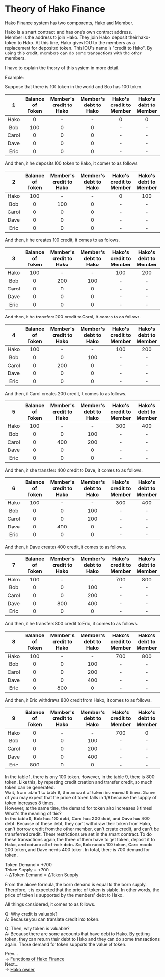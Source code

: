 # Theory of Hako Finance

Hako Finance system has two components, Hako and Member.

Hako is a smart contract, and has one's own contract address.  
Member is the address to join Hako. They join Hako, deposit their hako-token to Hako. At this time, Hako gives IOU to the members as a replacement for deposited token. This IOU's name is "credit to Hako". By using this credit, members can do some transactions with the other members.

I have to explain the theory of this system in more detail.

Example:

Suppose that there is 100 token in the world and Bob has 100 token.

|      1     | Balance of Token | Member's credit to Hako | Member's debt to Hako | Hako's credit to Member | Hako's debt to Member | 
| :-------: | :--------------: | :--------------------------: | :------------------------: | :--------------------------: | :------------------------: |
| Hako | 0             | -                            | -                          | 0                            | 0                       | 
| Bob   | 100              | 0                          | 0                          | -                            | -                          | 
| Carol   | 0             | 0                            | 0                        | -                            | -                          | 
| Dave   | 0              | 0                          | 0                          | -                            | -                          | 
| Eric   | 0              | 0                          | 0                          | -                            | -                          | 

And then, if he deposits 100 token to Hako, it comes to as follows.

|      2     | Balance of Token | Member's credit to Hako | Member's debt to Hako | Hako's credit to Member | Hako's debt to Member | 
| :-------: | :--------------: | :--------------------------: | :------------------------: | :--------------------------: | :------------------------: |
| Hako | 100             | -                            | -                          | 0                            | 100                       | 
| Bob   | 0              | 100                          | 0                          | -                            | -                          | 
| Carol   | 0             | 0                            | 0                        | -                            | -                          | 
| Dave   | 0              | 0                          | 0                          | -                            | -                          | 
| Eric   | 0              | 0                          | 0                          | -                            | -                          | 

And then, if he creates 100 credit, it comes to as follows.

|      3     | Balance of Token | Member's credit to Hako | Member's debt to Hako | Hako's credit to Member | Hako's debt to Member | 
| :-------: | :--------------: | :--------------------------: | :------------------------: | :--------------------------: | :------------------------: | 
| Hako | 100             | -                            | -                          | 100                            | 200                       | 
| Bob   | 0              | 200                          | 100                          | -                            | -                          | 
| Carol   | 0             | 0                            | 0                        | -                            | -                          | 
| Dave   | 0              | 0                          | 0                          | -                            | -                          | 
| Eric   | 0              | 0                          | 0                          | -                            | -                          | 

And then, if he transfers 200 credit to Carol, it comes to as follows.

|      4     | Balance of Token | Member's credit to Hako | Member's debt to Hako | Hako's credit to Member | Hako's debt to Member | 
| :-------: | :--------------: | :--------------------------: | :------------------------: | :--------------------------: | :------------------------: | 
| Hako | 100             | -                            | -                          | 100                            | 200                       | 
| Bob   | 0              | 0                          | 100                          | -                            | -                          | 
| Carol   | 0             | 200                            | 0                        | -                            | -                          | 
| Dave   | 0              | 0                          | 0                          | -                            | -                          | 
| Eric   | 0              | 0                          | 0                          | -                            | -                          | 

And then, if Carol creates 200 credit, it comes to as follows.

|      5     | Balance of Token | Member's credit to Hako | Member's debt to Hako | Hako's credit to Member | Hako's debt to Member | 
| :-------: | :--------------: | :--------------------------: | :------------------------: | :--------------------------: | :------------------------: | 
| Hako | 100             | -                            | -                          | 300                            | 400                       | 
| Bob   | 0              | 0                          | 100                          | -                            | -                          | 
| Carol   | 0             | 400                            | 200                       | -                            | -                          | 
| Dave   | 0              | 0                          | 0                          | -                            | -                          | 
| Eric   | 0              | 0                          | 0                          | -                            | -                          | 

And then, if she transfers 400 credit to Dave, it comes to as follows.

|      6     | Balance of Token | Member's credit to Hako | Member's debt to Hako | Hako's credit to Member | Hako's debt to Member | 
| :-------: | :--------------: | :--------------------------: | :------------------------: | :--------------------------: | :------------------------: | 
| Hako | 100             | -                            | -                          | 300                            | 400                       | 
| Bob   | 0              | 0                          | 100                          | -                            | -                          | 
| Carol   | 0             | 0                            | 200                       | -                            | -                          | 
| Dave   | 0              | 400                          | 0                          | -                            | -                          | 
| Eric   | 0              | 0                          | 0                          | -                            | -                          | 

And then, if Dave creates 400 credit, it comes to as follows.

|      7     | Balance of Token | Member's credit to Hako | Member's debt to Hako | Hako's credit to Member | Hako's debt to Member | 
| :-------: | :--------------: | :--------------------------: | :------------------------: | :--------------------------: | :------------------------: | 
| Hako | 100             | -                            | -                          | 700                            | 800                       | 
| Bob   | 0              | 0                          | 100                          | -                            | -                          | 
| Carol   | 0             | 0                            | 200                       | -                            | -                          | 
| Dave   | 0              | 800                          | 400                          | -                            | -                          | 
| Eric   | 0              | 0                          | 0                          | -                            | -                          | 

And then, if he transfers 800 credit to Eric, it comes to as follows.

|      8     | Balance of Token | Member's credit to Hako | Member's debt to Hako | Hako's credit to Member | Hako's debt to Member | 
| :-------: | :--------------: | :--------------------------: | :------------------------: | :--------------------------: | :------------------------: | 
| Hako | 100             | -                            | -                          | 700                            | 800                       | 
| Bob   | 0              | 0                          | 100                          | -                            | -                          | 
| Carol   | 0             | 0                            | 200                       | -                            | -                          | 
| Dave   | 0              | 0                          | 400                          | -                            | -                          | 
| Eric   | 0              | 800                          | 0                          | -                            | -                          | 

And then, if Eric withdraws 800 credit from Hako, it comes to as follows.

|      9     | Balance of Token | Member's credit to Hako | Member's debt to Hako | Hako's credit to Member | Hako's debt to Member | 
| :-------: | :--------------: | :--------------------------: | :------------------------: | :--------------------------: | :------------------------: | 
| Hako | 0             | -                            | -                          | 700                            | 0                       | 
| Bob   | 0              | 0                          | 100                          | -                            | -                          | 
| Carol   | 0             | 0                            | 200                       | -                            | -                          | 
| Dave   | 0              | 0                          | 400                          | -                            | -                          | 
| Eric   | 800              | 0                          | 0                          | -                            | -                          | 

In the table 1, there is only 100 token. However, in the table 9, there is 800 token. Like this, by repeating credit creation and transfer credit, so much token can be generated.  
Wait, from table 1 to table 9, the amount of token increased 8 times. Some of you may expect that the price of token falls in 1/8 because the supply of token increases 8 times.  
However, at the same time, the demand for token also increases 8 times!  
What's the meaning of this?  
In the table 9, Bob has 100 debt, Carol has 200 debt, and Dave has 400 debt. Because of these debt, they can't withdraw their token from Hako, can't borrow credit from the other member, can't create credit, and can't be transferred credit. These restrictions are set in the smart contract. To do these transactions again, the three of them have to get token, deposit it to Hako, and reduce all of their debt. So, Bob needs 100 token, Carol needs 200 token, and Dave needs 400 token. In total, there is 700 demand for token.

Token Demand = +700  
Token Supply = +700  
∴ ΔToken Demand = ΔToken Supply

From the above formula, the born demand is equal to the born supply. Therefore, it is expected that the price of token is stable. In other words, the price of token is supported by the members' debt to Hako.

All things considered, it comes to as follows.

Q: Why credit is valuable?  
A: Because you can translate credit into token.

Q: Then, why token is valuable?  
A: Because there are some accounts that have debt to Hako. By getting token, they can return their debt to Hako and they can do some transactions again. Those demand for token supports the value of token.

Prev...  
→ [Functions of Hako Finance](https://github.com/okada-shun/hako-finance/blob/master/docs/Functions.md)  
Next...  
→ [Hako owner](https://github.com/okada-shun/hako-finance/blob/master/docs/HakoOwner.md)